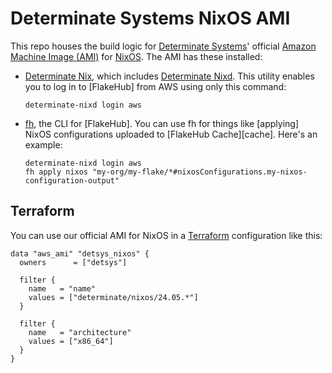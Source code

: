 # Determinate Systems NixOS AMI

This repo houses the build logic for [Determinate Systems][detsys]' official [Amazon Machine Image (AMI)][ami] for [NixOS].
The AMI has these installed:

* [Determinate Nix][det-nix], which includes [Determinate Nixd][dnixd].
  This utility enables you to log in to [FlakeHub] from AWS using only this command:

  ```shell
  determinate-nixd login aws
  ```

* [fh], the CLI for [FlakeHub].
  You can use fh for things like [applying] NixOS configurations uploaded to [FlakeHub Cache][cache].
  Here's an example:

  ```shell
  determinate-nixd login aws
  fh apply nixos "my-org/my-flake/*#nixosConfigurations.my-nixos-configuration-output"
  ```

## Terraform

You can use our official AMI for NixOS in a [Terraform] configuration like this:

```hcl
data "aws_ami" "detsys_nixos" {
  owners      = ["detsys"]

  filter {
    name   = "name"
    values = ["determinate/nixos/24.05.*"]
  }

  filter {
    name   = "architecture"
    values = ["x86_64"]
  }
}
```

[ami]: https://docs.aws.amazon.com/AWSEC2/latest/UserGuide/AMIs.html
[det-nix]: https://docs.determinate.systems/determinate-nix
[detsys]: https://determinate.systems
[dnixd]: https://docs.determinate.systems/determinate-nix#determinate-nixd
[fh]: https://docs.determinate.systems/flakehub/cli
[fh-apply]: https://docs.determinate.systems/flakehub/cli#apply
[nixos]: https://zero-to-nix.com/concepts/nixos
[terraform]: https://terraform.io
